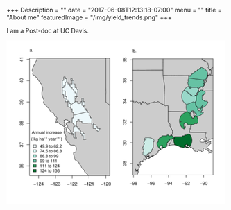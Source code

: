 +++
Description = ""
date = "2017-06-08T12:13:18-07:00"
menu = ""
title = "About me"
featuredImage = "/img/yield_trends.png"
+++

I am a Post-doc at UC Davis.

![Yield map](/img/yield_trends.png)


